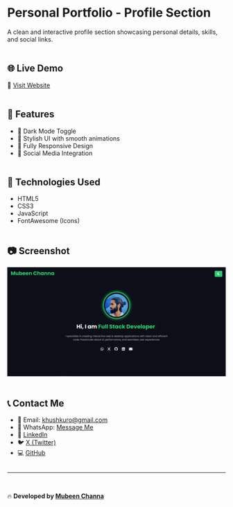 # Personal Portfolio - Profile Section
A clean and interactive profile section showcasing personal details, skills, and social links.
<br></br>

## 🌐 Live Demo
🔗 [Visit Website](https://mubeenfolio.netlify.app)
<br></br>

## 📌 Features
- 🌙 Dark Mode Toggle
- 🎨 Stylish UI with smooth animations
- 📱 Fully Responsive Design
- 🔗 Social Media Integration
<br></br>

## 🚀 Technologies Used
- HTML5
- CSS3
- JavaScript
- FontAwesome (Icons)
<br></br>

## 📷 Screenshot
![Profile Section Preview](https://github.com/Mubeen-Channa/khushkuro/blob/718f7809a4592ca22ef1b14ca225694e9fb738b5/One%20Page%20Portfolio.png)
<br></br>

## 📞 Contact Me
- 📧 Email: [khushkuro@gmail.com](mailto:khushkuro@gmail.com)
- 💬 WhatsApp: [Message Me](https://api.whatsapp.com/send?phone=923401107142&text=Hello%20Mubeen!)
- 🔗 [LinkedIn](https://linkedin.com/in/mubeen-channa/)
- 🐦 [X (Twitter)](https://x.com/Mubeen__Channa)
- 💻 [GitHub](https://github.com/Mubeen-Channa)
<br></br>

---
<br>

🔥 **Developed by [Mubeen Channa](https://github.com/Mubeen-Channa)**